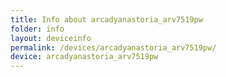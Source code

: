 ```yaml
---
title: Info about arcadyanastoria_arv7519pw
folder: info
layout: deviceinfo
permalink: /devices/arcadyanastoria_arv7519pw/
device: arcadyanastoria_arv7519pw
---
```

